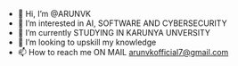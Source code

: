 - 👋 Hi, I’m @ARUNVK
- 👀 I’m interested in AI, SOFTWARE AND CYBERSECURITY
- 🌱 I’m currently STUDYING IN KARUNYA UNVERSITY
- 💞️ I’m looking to upskill my knowledge
- 📫 How to reach me ON MAIL arunvkofficial7@gmail.com

<!---
ARUNVKOFFICIAL/ARUNVKOFFICIAL is a ✨ special ✨ repository because its `README.md` (this file) appears on your GitHub profile.
You can click the Preview link to take a look at your changes.
--->
